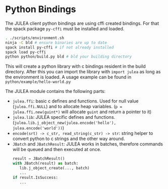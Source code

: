 # Python Bindings

The JULEA client python bindings are using cffi created bindings.
For that the spack package `py-cffi` must be installed and loaded.

```sh
. ./scripts/environment.sh
ninja -C bld # ensure binaries are up to date
spack install py-cffi # if not already installed
spack load py-cffi
python python/build.py bld # bld your building directory
```

This will create a python library with c bindings resident in the build directory.
After this you can import the library with `import julea` as long as the environment is loaded.
A usage example can be found in `python/example/hello-world.py`

The JULEA module contains the following parts:

* `julea.ffi`: basic c defines and functions. Used for null value (`julea.ffi.NULL`) and to allocate heap variables.
   (`p = julea.ffi.new(guint*)` will allocate `guint` and return a pointer to it)
* `julea.lib`: JULEA specific defines and functions. (`julea.lib.j_object_new(julea.encode('hello'), julea.encode('world'))`)
* `encode(srt) -> c_str, read_string(c_str) -> str`: string helper to convert python to c strings and the other way around.
* `JBatch` and `JBatchResult`: JULEA works in batches, therefore commands will be queued and then executed at once.
   ```python
   result = JBatchResult()
   with JBatch(result) as batch:
      lib.j_object_create(..., batch)
      ...
   if result.IsSuccess:
      ...
   ```
